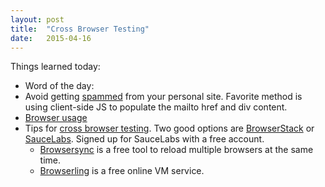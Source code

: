 ```yaml
---
layout: post
title:  "Cross Browser Testing"
date:   2015-04-16
---
```

Things learned today:

* Word of the day: 
* Avoid getting [spammed](http://csarven.ca/hiding-email-addresses) from your personal site. Favorite method is using client-side JS to populate the mailto href and div content.
* [Browser usage]()
* Tips for [cross browser testing](http://webuild.envato.com/blog/techniques-for-mobile-and-responsive-cross-browser-testing/). Two good options are [BrowserStack](http://www.browserstack.com/screenshots) or [SauceLabs](https://saucelabs.com/pricing). Signed up for SauceLabs with a free account.
	* [Browsersync](http://www.browsersync.io/) is a free tool to reload multiple browsers at the same time.
	* [Browserling](https://www.browserling.com/) is a free online VM service.
